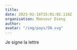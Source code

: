 ```yaml
---
title: 
date: 2023-02-16T15:01:02.118Z
organisation: Mansour Dieng
author: 
avatar: "/img/pays/SN.svg"
---
```


Je signe la lettre